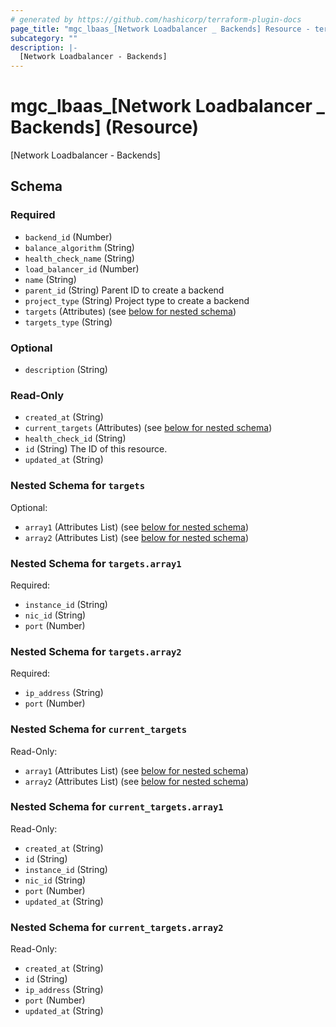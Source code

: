 ```yaml
---
# generated by https://github.com/hashicorp/terraform-plugin-docs
page_title: "mgc_lbaas_[Network Loadbalancer _ Backends] Resource - terraform-provider-mgc"
subcategory: ""
description: |-
  [Network Loadbalancer - Backends]
---
```


# mgc_lbaas_[Network Loadbalancer _ Backends] (Resource)

[Network Loadbalancer - Backends]



<!-- schema generated by tfplugindocs -->
## Schema

### Required

- `backend_id` (Number)
- `balance_algorithm` (String)
- `health_check_name` (String)
- `load_balancer_id` (Number)
- `name` (String)
- `parent_id` (String) Parent ID to create a backend
- `project_type` (String) Project type to create a backend
- `targets` (Attributes) (see [below for nested schema](#nestedatt--targets))
- `targets_type` (String)

### Optional

- `description` (String)

### Read-Only

- `created_at` (String)
- `current_targets` (Attributes) (see [below for nested schema](#nestedatt--current_targets))
- `health_check_id` (String)
- `id` (String) The ID of this resource.
- `updated_at` (String)

<a id="nestedatt--targets"></a>
### Nested Schema for `targets`

Optional:

- `array1` (Attributes List) (see [below for nested schema](#nestedatt--targets--array1))
- `array2` (Attributes List) (see [below for nested schema](#nestedatt--targets--array2))

<a id="nestedatt--targets--array1"></a>
### Nested Schema for `targets.array1`

Required:

- `instance_id` (String)
- `nic_id` (String)
- `port` (Number)


<a id="nestedatt--targets--array2"></a>
### Nested Schema for `targets.array2`

Required:

- `ip_address` (String)
- `port` (Number)



<a id="nestedatt--current_targets"></a>
### Nested Schema for `current_targets`

Read-Only:

- `array1` (Attributes List) (see [below for nested schema](#nestedatt--current_targets--array1))
- `array2` (Attributes List) (see [below for nested schema](#nestedatt--current_targets--array2))

<a id="nestedatt--current_targets--array1"></a>
### Nested Schema for `current_targets.array1`

Read-Only:

- `created_at` (String)
- `id` (String)
- `instance_id` (String)
- `nic_id` (String)
- `port` (Number)
- `updated_at` (String)


<a id="nestedatt--current_targets--array2"></a>
### Nested Schema for `current_targets.array2`

Read-Only:

- `created_at` (String)
- `id` (String)
- `ip_address` (String)
- `port` (Number)
- `updated_at` (String)
